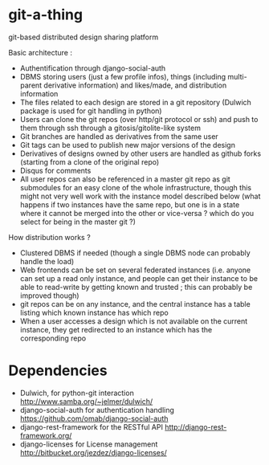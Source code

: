 git-a-thing
===========

git-based distributed design sharing platform

Basic architecture :
- Authentification through django-social-auth
- DBMS storing users (just a few profile infos), things (including multi-parent derivative information) and likes/made, and distribution information
- The files related to each design are stored in a git repository (Dulwich package is used for git handling in python)
- Users can clone the git repos (over http/git protocol or ssh) and push to them through ssh through a gitosis/gitolite-like system
- Git branches are handled as derivatives from the same user
- Git tags can be used to publish new major versions of the design
- Derivatives of designs owned by other users are handled as github forks (starting from a clone of the original repo)
- Disqus for comments
- All user repos can also be referenced in a master git repo as git submodules for an easy clone of the whole infrastructure, though this might not very well work with the instance model described below (what happens if two instances have the same repo, but one is in a state where it cannot be merged into the other or vice-versa ? which do you select for being in the master git ?)

How distribution works ?
- Clustered DBMS if needed (though a single DBMS node can probably handle the load)
- Web frontends can be set on several federated instances (i.e. anyone can set up a read only instance, and people can get their instance to be able to read-write by getting known and trusted ; this can probably be improved though)
- git repos can be on any instance, and the central instance has a table listing which known instance has which repo
- When a user accesses a design which is not available on the current instance, they get redirected to an instance which has the corresponding repo

Dependencies
============
- Dulwich, for python-git interaction http://www.samba.org/~jelmer/dulwich/
- django-social-auth for authentication handling https://github.com/omab/django-social-auth
- django-rest-framework for the RESTful API http://django-rest-framework.org/
- django-licenses for License management http://bitbucket.org/jezdez/django-licenses/
